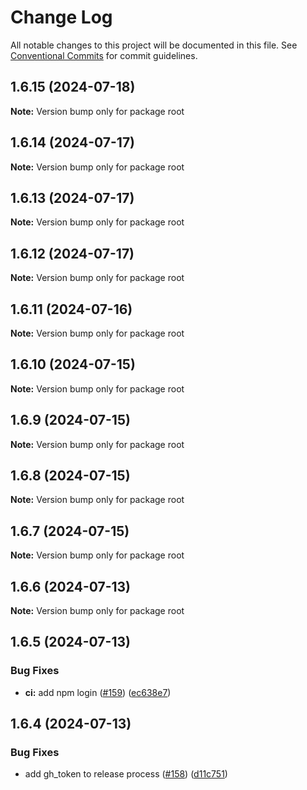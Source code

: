# Change Log

All notable changes to this project will be documented in this file.
See [Conventional Commits](https://conventionalcommits.org) for commit guidelines.

## 1.6.15 (2024-07-18)

**Note:** Version bump only for package root





## 1.6.14 (2024-07-17)

**Note:** Version bump only for package root





## 1.6.13 (2024-07-17)

**Note:** Version bump only for package root





## 1.6.12 (2024-07-17)

**Note:** Version bump only for package root





## 1.6.11 (2024-07-16)

**Note:** Version bump only for package root





## 1.6.10 (2024-07-15)

**Note:** Version bump only for package root





## 1.6.9 (2024-07-15)

**Note:** Version bump only for package root





## 1.6.8 (2024-07-15)

**Note:** Version bump only for package root





## 1.6.7 (2024-07-15)

**Note:** Version bump only for package root





## 1.6.6 (2024-07-13)

**Note:** Version bump only for package root





## 1.6.5 (2024-07-13)


### Bug Fixes

* **ci:** add npm login ([#159](https://github.com/t0bst4r/matterbridge-home-assistant/issues/159)) ([ec638e7](https://github.com/t0bst4r/matterbridge-home-assistant/commit/ec638e76c4006f2f89752c822c7709794d8990e0))





## 1.6.4 (2024-07-13)


### Bug Fixes

* add gh_token to release process ([#158](https://github.com/t0bst4r/matterbridge-home-assistant/issues/158)) ([d11c751](https://github.com/t0bst4r/matterbridge-home-assistant/commit/d11c751455764de4dd8e9ecddeb2169e6586f4c8))

